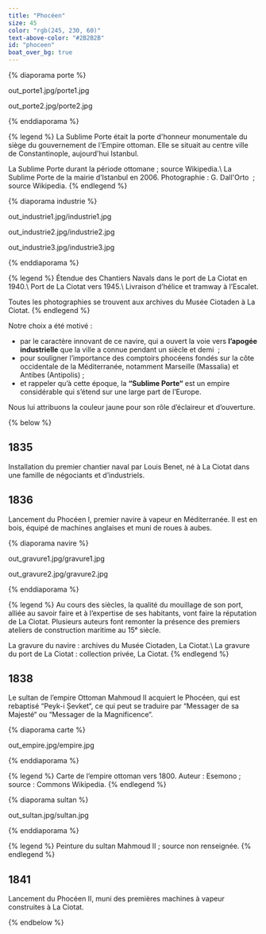 ```yaml
---
title: "Phocéen"
size: 45
color: "rgb(245, 230, 60)"
text-above-color: "#2B2B2B"
id: "phoceen"
boat_over_bg: true
---
```


{% diaporama porte %}

out_porte1.jpg/porte1.jpg

out_porte2.jpg/porte2.jpg

{% enddiaporama %}

{% legend %}
La Sublime Porte était la porte d'honneur monumentale du siège du gouvernement de l'Empire ottoman. Elle se situait au centre ville de Constantinople, aujourd'hui Istanbul.

La Sublime Porte durant la période ottomane&nbsp;; source Wikipedia.\\
La Sublime Porte de la mairie d’Istanbul en 2006. Photographie&nbsp;: G. Dall'Orto &nbsp;; source Wikipedia.
{% endlegend %}

{% diaporama industrie %}

out_industrie1.jpg/industrie1.jpg

out_industrie2.jpg/industrie2.jpg

out_industrie3.jpg/industrie3.jpg

{% enddiaporama %}


{% legend %}
Étendue des Chantiers Navals dans le port de La Ciotat en 1940.\\
Port de La Ciotat vers 1945.\\
Livraison d’hélice et tramway à l’Escalet.

Toutes les photographies se trouvent aux archives du Musée Ciotaden à La Ciotat.
{% endlegend %}

Notre choix a été motivé&nbsp;:

- par le caractère innovant de ce navire, qui a ouvert la voie vers **l’apogée industrielle** que la ville a connue pendant un siècle et demi&nbsp; ;
- pour souligner l’importance des comptoirs phocéens fondés sur la côte occidentale de la Méditerranée, notamment Marseille (Massalia) et Antibes (Antipolis)&nbsp;;
- et rappeler qu’à cette époque, la **“Sublime Porte“** est un empire considérable qui s’étend sur une large part de l’Europe.

Nous lui attribuons la couleur jaune pour son rôle d’éclaireur et d’ouverture.

{% below %}

1835
----

Installation du premier chantier naval par Louis Benet, né à La Ciotat dans une famille de négociants et d’industriels.

1836
----

Lancement du Phocéen&nbsp;I, premier navire à vapeur en Méditerranée. Il est en bois, équipé de machines anglaises et muni de roues à aubes.

{% diaporama navire %}

out_gravure1.jpg/gravure1.jpg

out_gravure2.jpg/gravure2.jpg

{% enddiaporama %}

{% legend %}
Au cours des siècles, la qualité du mouillage de son port, alliée au savoir faire et à l’expertise de ses habitants, vont faire la réputation de La Ciotat. Plusieurs auteurs font remonter la présence des premiers ateliers de construction maritime au 15ᵉ siècle.

La gravure du navire&nbsp;: archives du Musée Ciotaden, La Ciotat.\\
La gravure du port de La Ciotat&nbsp;: collection privée, La Ciotat.
{% endlegend %}


1838
--------------

Le sultan de l’empire Ottoman Mahmoud&nbsp;II acquiert le Phocéen, qui est rebaptisé “Peyk-i Șevket“, ce qui peut se traduire par “Messager de sa Majesté“ ou “Messager de la Magnificence“.

{% diaporama carte %}

out_empire.jpg/empire.jpg

{% enddiaporama %}

{% legend %}
Carte de l’empire ottoman vers 1800. Auteur&nbsp;: Esemono&nbsp;; source&nbsp;: Commons Wikipedia.
{% endlegend %}

{% diaporama sultan %}

out_sultan.jpg/sultan.jpg

{% enddiaporama %}

{% legend %}
Peinture du sultan Mahmoud&nbsp;II&nbsp;; source non renseignée.
{% endlegend %}


1841
--------------

Lancement du Phocéen&nbsp;II, muni des premières machines à vapeur construites à La Ciotat.

{% endbelow %}
